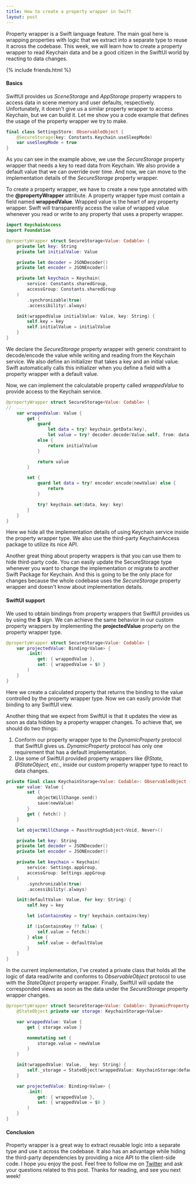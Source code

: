 ```yaml
---
title: How to create a property wrapper in Swift
layout: post
---
```


Property wrapper is a Swift language feature. The main goal here is wrapping properties with logic that we extract into a separate type to reuse it across the codebase. This week, we will learn how to create a property wrapper to read Keychain data and be a good citizen in the SwiftUI world by reacting to data changes.

{% include friends.html %}

#### Basics
SwiftUI provides us *SceneStorage* and *AppStorage* property wrappers to access data in scene memory and user defaults, respectively. Unfortunately, it doesn't give us a similar property wrapper to access Keychain, but we can build it. Let me show you a code example that defines the usage of the property wrapper we try to make.

```swift
final class SettingsStore: ObservableObject {
    @SecureStorage(key: Constants.Keychain.useSleepMode)
    var useSleepMode = true
}
```

As you can see in the example above, we use the *SecureStorage* property wrapper that needs a key to read data from Keychain. We also provide a default value that we can override over time. And now, we can move to the implementation details of the *SecureStorage* property wrapper.

To create a property wrapper, we have to create a new type annotated with the **@propertyWrapper** attribute. A property wrapper type must contain a field named **wrappedValue**. Wrapped value is the heart of any property wrapper. Swift will transparently access the value of wrapped value whenever you read or write to any property that uses a property wrapper.

```swift
import KeychainAccess
import Foundation

@propertyWrapper struct SecureStorage<Value: Codable> {
    private let key: String
    private let initialValue: Value

    private let decoder = JSONDecoder()
    private let encoder = JSONEncoder()

    private let keychain = Keychain(
        service: Constants.sharedGroup,
        accessGroup: Constants.sharedGroup
    )
        .synchronizable(true)
        .accessibility(.always)

    init(wrappedValue initialValue: Value, key: String) {
        self.key = key
        self.initialValue = initialValue
    }
}
```

We declare the *SecureStorage* property wrapper with generic constraint to decode/encode the value while writing and reading from the Keychain service. We also define an initializer that takes a key and an initial value. Swift automatically calls this initializer when you define a field with a property wrapper with a default value.

Now, we can implement the calculatable property called *wrappedValue* to provide access to the Keychain service.

```swift
@propertyWrapper struct SecureStorage<Value: Codable> {
//  ....
    var wrappedValue: Value {
        get {
            guard
                let data = try? keychain.getData(key),
                let value = try? decoder.decode(Value.self, from: data)
            else {
                return initialValue
            }

            return value
        }

        set {
            guard let data = try? encoder.encode(newValue) else {
                return
            }

            try? keychain.set(data, key: key)
        }
    }
}
```

Here we hide all the implementation details of using Keychain service inside the property wrapper type. We also use the third-party KeychainAccess package to utilize its nice API. 

Another great thing about property wrappers is that you can use them to hide third-party code. You can easily update the SecureStorage type whenever you want to change the implementation or migrate to another Swift Package for Keychain. And this is going to be the only place for changes because the whole codebase uses the *SecureStorage* property wrapper and doesn't know about implementation details.

#### SwiftUI support
We used to obtain bindings from property wrappers that SwiftUI provides us by using the **$** sign. We can achieve the same behavior in our custom property wrappers by implementing the **projectedValue** property on the property wrapper type.

```swift
@propertyWrapper struct SecureStorage<Value: Codable> {
    var projectedValue: Binding<Value> {
        .init(
            get: { wrappedValue },
            set: { wrappedValue = $0 }
        )
    }
}
```

Here we create a calculated property that returns the binding to the value controlled by the property wrapper type. Now we can easily provide that binding to any SwiftUI view.

Another thing that we expect from SwiftUI is that it updates the view as soon as data hidden by a property wrapper changes. To achieve that, we should do two things:
1. Conform our property wrapper type to the *DynamicProperty* protocol that SwiftUI gives us. *DynamicProperty* protocol has only one requirement that has a default implementation.
2. Use some of SwiftUI provided property wrappers like *@State, @StateObject, etc.*, inside our custom property wrapper type to react to data changes.

```swift
private final class KeychainStorage<Value: Codable>: ObservableObject {
    var value: Value {
        set {
            objectWillChange.send()
            save(newValue)
        }
        get { fetch() }
    }

    let objectWillChange = PassthroughSubject<Void, Never>()

    private let key: String
    private let decoder = JSONDecoder()
    private let encoder = JSONEncoder()

    private let keychain = Keychain(
        service: Settings.appGroup,
        accessGroup: Settings.appGroup
    )
        .synchronizable(true)
        .accessibility(.always)

    init(defaultValue: Value, for key: String) {
        self.key = key

        let isContainsKey = try? keychain.contains(key)

        if (isContainsKey ?? false) {
            self.value = fetch()
        } else {
            self.value = defaultValue
        }
    }
}
```

In the current implementation, I've created a private class that holds all the logic of data read/write and conforms to *ObservableObject* protocol to use with the *StateObject* property wrapper. Finally, SwiftUI will update the corresponded views as soon as the data under the *SecureStorage* property wrapper changes.

```swift
@propertyWrapper struct SecureStorage<Value: Codable>: DynamicProperty {
    @StateObject private var storage: KeychainStorage<Value>

    var wrappedValue: Value {
        get { storage.value }

        nonmutating set {
            storage.value = newValue
        }
    }

    init(wrappedValue: Value, _ key: String) {
        self._storage = StateObject(wrappedValue: KeychainStorage(defaultValue: wrappedValue, for: key))
    }

    var projectedValue: Binding<Value> {
        .init(
            get: { wrappedValue },
            set: { wrappedValue = $0 }
        )
    }
}
```

#### Conclusion
Property wrapper is a great way to extract reusable logic into a separate type and use it across the codebase. It also has an advantage while hiding the third-party dependencies by providing a nice API to the client-side code. I hope you enjoy the post. Feel free to follow me on [Twitter](https://twitter.com/mecid) and ask your questions related to this post. Thanks for reading, and see you next week!
